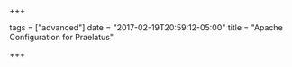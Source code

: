 +++

tags = ["advanced"]
date = "2017-02-19T20:59:12-05:00"
title = "Apache Configuration for Praelatus"

+++


